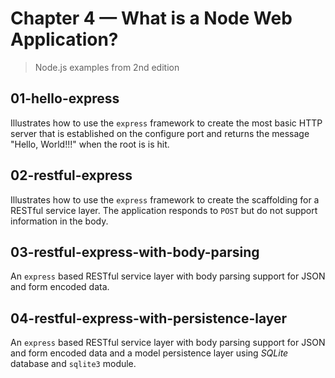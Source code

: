 # Chapter 4 &mdash; What is a Node Web Application?
> Node.js examples from 2nd edition

## 01-hello-express
Illustrates how to use the `express` framework to create the most basic HTTP server that is established on the configure port and returns the message "Hello, World!!!" when the root is is hit.

## 02-restful-express
Illustrates how to use the `express` framework to create the scaffolding for a RESTful service layer. The application responds to `POST` but do not support information in the body.

## 03-restful-express-with-body-parsing
An `express` based RESTful service layer with body parsing support for JSON and form encoded data.

## 04-restful-express-with-persistence-layer
An `express` based RESTful service layer with body parsing support for JSON and form encoded data and a model persistence layer using *SQLite* database and `sqlite3` module.